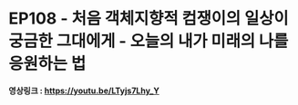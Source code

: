 # EP108 - 처음 객체지향적 컴쟁이의 일상이 궁금한 그대에게 - 오늘의 내가 미래의 나를 응원하는 법

**영상링크 : https://youtu.be/LTyjs7Lhy_Y**